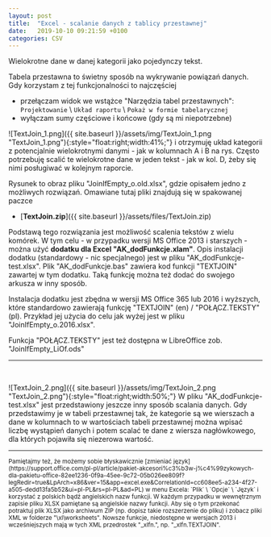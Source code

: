 ```yaml
---
layout: post
title:  "Excel - scalanie danych z tablicy przestawnej"
date:   2019-10-10 09:21:59 +0100
categories: CSV
---
```


Wielokrotne dane w danej kategorii jako pojedynczy tekst.

Tabela przestawna to świetny sposób na wykrywanie powiązań danych. 
Gdy korzystam z tej funkcjonalności to najczęściej 
* przełączam widok we wstążce "Narzędzia tabel przestawnych": `Projektowanie` \ `Układ raportu` \ `Pokaż w formie tabelarycznej`
* wyłączam sumy częściowe i końcowe (gdy są mi niepotrzebne)

![TextJoin_1.png]({{ site.baseurl }}/assets/img/TextJoin_1.png "TextJoin_1.png"){:style="float:right;width:41%;"}
i otrzymuję układ kategorii z potencjalnie wielokrotnymi danymi - jak w kolumnach A i B na rys. Często potrzebuję scalić te wielokrotne dane w jeden tekst - jak w kol. D, żeby się nimi posługiwać w kolejnym raporcie. 

Rysunek to obraz pliku "JoinIfEmpty_o.old.xlsx", gdzie opisałem jedno z możliwych rozwiązań. Omawiane tutaj pliki znajdują się w spakowanej paczce
* [**TextJoin.zip**]({{ site.baseurl }}/assets/files/TextJoin.zip) 

Podstawą tego rozwiązania jest możliwość scalenia tekstów z wielu komórek. W tym celu - w przypadku wersji MS Office 2013 i starszych - można użyć **dodatku dla Excel "AK_dodFunkcje.xlam"**. Opis instalacji dodatku (standardowy - nic specjalnego) jest w pliku "AK_dodFunkcje-test.xlsx". Plik "AK_dodFunkcje.bas" zawiera kod funkcji "TEXTJOIN" zawartej w tym dodatku. Taką funkcję można też dodać do swojego arkusza w inny sposób.

Instalacja dodatku jest zbędna w wersji MS Office 365 lub 2016 i wyższych, które standardowo zawierają funkcję "TEXTJOIN" (en) / "POŁĄCZ.TEKSTY" (pl). Przykład jej użycia do celu jak wyżej jest w pliku "JoinIfEmpty_o.2016.xlsx".

Funkcja "POŁĄCZ.TEKSTY" jest też dostępna w LibreOffice zob. "JoinIfEmpty_LiOf.ods"

- - - -

<br>

![TextJoin_2.png]({{ site.baseurl }}/assets/img/TextJoin_2.png "TextJoin_2.png"){:style="float:right;width:50%;"}
W pliku "AK_dodFunkcje-test.xlsx" jest przedstawiony jeszcze inny sposób scalania danych. Gdy przedstawimy je w tabeli przestawnej tak, że kategorie są we wierszach a dane w kolumnach to w wartościach tabeli przestawnej można wpisać liczbę wystąpień danych i potem scalać te dane z wiersza nagłówkowego, dla których pojawiła się niezerowa wartość.


- - - -
<small>
Pamiętajmy też, że możemy sobie błyskawicznie [zmieniać język](https://support.office.com/pl-pl/article/pakiet-akcesori%c3%b3w-j%c4%99zykowych-dla-pakietu-office-82ee1236-0f9a-45ee-9c72-05b026ee809f?legRedir=true&LpArch=x86&ver=15&app=excel.exe&CorrelationId=cc608ee5-a234-4f27-a505-dedd13fa5b52&ui=pl-PL&rs=pl-PL&ad=PL) w menu Excela: `Plik` \ `Opcje` \ `Język` i korzystać z polskich bądź angielskich nazw funkcji.
</small>

<small>
W każdym przypadku w wewnętrznym zapisie pliku XLSX pamiętane są angielskie nazwy funkcji. Aby się o tym przekonać potraktuj plik XLSX jako archiwum ZIP (np. dopisz takie rozszerzenie do pliku) i zobacz pliki XML w folderze "\xl\worksheets". Nowsze funkcje, niedostępne w wersjach 2013 i wcześniejszych mają w tych XML przedrostek "_xlfn.", np. "_xlfn.TEXTJOIN".
</small>